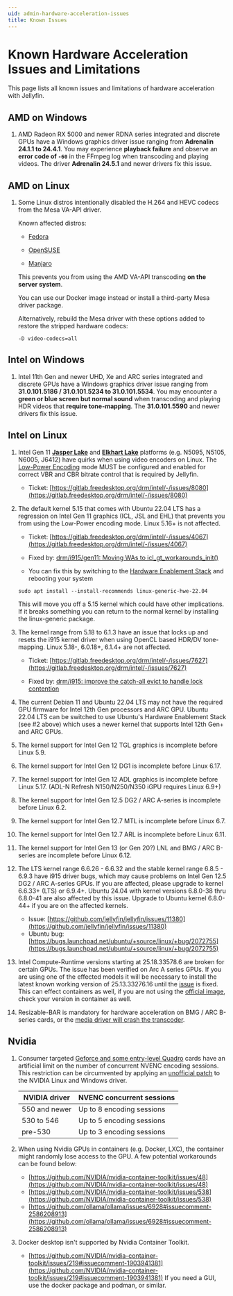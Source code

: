 ```yaml
---
uid: admin-hardware-acceleration-issues
title: Known Issues
---
```


# Known Hardware Acceleration Issues and Limitations

This page lists all known issues and limitations of hardware acceleration with Jellyfin.

## AMD on Windows

1. AMD Radeon RX 5000 and newer RDNA series integrated and discrete GPUs have a Windows graphics driver issue ranging from **Adrenalin 24.1.1 to 24.4.1**. You may experience **playback failure** and observe an **error code of `-60`** in the FFmpeg log when transcoding and playing videos. The driver **Adrenalin 24.5.1** and newer drivers fix this issue.

## AMD on Linux

1. Some Linux distros intentionally disabled the H.264 and HEVC codecs from the Mesa VA-API driver.

   Known affected distros:

   - [Fedora](https://www.phoronix.com/news/Fedora-Disable-Bad-VA-API)

   - [OpenSUSE](https://www.webpronews.com/fedora-and-opensuse-disable-gpu-accelerated-video-over-patent-concerns/)

   - [Manjaro](https://forum.manjaro.org/t/stable-update-2022-12-06-kernels-mesa-plasma-cinnamon-nvidia-libreoffice-pipewire-virtualbox/128453)

   This prevents you from using the AMD VA-API transcoding **on the server system**.

   You can use our Docker image instead or install a third-party Mesa driver package.

   Alternatively, rebuild the Mesa driver with these options added to restore the stripped hardware codecs:

   ```shell
   -D video-codecs=all
   ```

## Intel on Windows

1. Intel 11th Gen and newer UHD, Xe and ARC series integrated and discrete GPUs have a Windows graphics driver issue ranging from **31.0.101.5186 / 31.0.101.5234 to 31.0.101.5534**. You may encounter a **green or blue screen but normal sound** when transcoding and playing HDR videos that **require tone-mapping**. The **31.0.101.5590** and newer drivers fix this issue.

## Intel on Linux

1. Intel Gen 11 [**Jasper Lake**](https://ark.intel.com/content/www/us/en/ark/products/codename/128823/products-formerly-jasper-lake.html) and [**Elkhart Lake**](https://ark.intel.com/content/www/us/en/ark/products/codename/128825/products-formerly-elkhart-lake.html) platforms (e.g. N5095, N5105, N6005, J6412) have quirks when using video encoders on Linux. The [Low-Power Encoding](./intel.md#low-power-encoding) mode MUST be configured and enabled for correct VBR and CBR bitrate control that is required by Jellyfin.

   - Ticket: [https://gitlab.freedesktop.org/drm/intel/-/issues/8080](https://gitlab.freedesktop.org/drm/intel/-/issues/8080)

2. The default kernel 5.15 that comes with Ubuntu 22.04 LTS has a regression on Intel Gen 11 graphics (ICL, JSL and EHL) that prevents you from using the Low-Power encoding mode. Linux 5.16+ is not affected.

   - Ticket: [https://gitlab.freedesktop.org/drm/intel/-/issues/4067](https://gitlab.freedesktop.org/drm/intel/-/issues/4067)

   - Fixed by: [drm/i915/gen11: Moving WAs to icl_gt_workarounds_init()](https://git.kernel.org/pub/scm/linux/kernel/git/torvalds/linux.git/commit/?id=52255ef662a5d490678fbad64a735f88fcba564d)

   - You can fix this by switching to the [Hardware Enablement Stack](https://wiki.ubuntu.com/Kernel/LTSEnablementStack) and rebooting your system

   ```shell
   sudo apt install --install-recommends linux-generic-hwe-22.04
   ```

   This will move you off a 5.15 kernel which could have other implications. If it breaks something you can return to the normal kernel by installing the linux-generic package.

3. The kernel range from 5.18 to 6.1.3 have an issue that locks up and resets the i915 kernel driver when using OpenCL based HDR/DV tone-mapping. Linux 5.18-, 6.0.18+, 6.1.4+ are not affected.

   - Ticket: [https://gitlab.freedesktop.org/drm/intel/-/issues/7627](https://gitlab.freedesktop.org/drm/intel/-/issues/7627)

   - Fixed by: [drm/i915: improve the catch-all evict to handle lock contention](https://git.kernel.org/pub/scm/linux/kernel/git/torvalds/linux.git/commit/?id=3f882f2d4f689627c1566c2c92087bc3ff734953)

4. The current Debian 11 and Ubuntu 22.04 LTS may not have the required GPU firmware for Intel 12th Gen processors and ARC GPU. Ubuntu 22.04 LTS can be switched to use Ubuntu's Hardware Enablement Stack (see #2 above) which uses a newer kernel that supports Intel 12th Gen+ and ARC GPUs.

5. The kernel support for Intel Gen 12 TGL graphics is incomplete before Linux 5.9.

6. The kernel support for Intel Gen 12 DG1 is incomplete before Linux 6.17.

7. The kernel support for Intel Gen 12 ADL graphics is incomplete before Linux 5.17. (ADL-N Refresh N150/N250/N350 iGPU requires Linux 6.9+)

8. The kernel support for Intel Gen 12.5 DG2 / ARC A-series is incomplete before Linux 6.2.

9. The kernel support for Intel Gen 12.7 MTL is incomplete before Linux 6.7.

10. The kernel support for Intel Gen 12.7 ARL is incomplete before Linux 6.11.

11. The kernel support for Intel Gen 13 (or Gen 20?) LNL and BMG / ARC B-series are incomplete before Linux 6.12.

12. The LTS kernel range 6.6.26 - 6.6.32 and the stable kernel range 6.8.5 - 6.9.3 have i915 driver bugs, which may cause problems on Intel Gen 12.5 DG2 / ARC A-series GPUs. If you are affected, please upgrade to kernel 6.6.33+ (LTS) or 6.9.4+. Ubuntu 24.04 with kernel versions 6.8.0-38 thru 6.8.0-41 are also affected by this issue. Upgrade to Ubuntu kernel 6.8.0-44+ if you are on the affected kernels.

    - Issue: [https://github.com/jellyfin/jellyfin/issues/11380](https://github.com/jellyfin/jellyfin/issues/11380)
    - Ubuntu bug: [https://bugs.launchpad.net/ubuntu/+source/linux/+bug/2072755](https://bugs.launchpad.net/ubuntu/+source/linux/+bug/2072755)

13. Intel Compute-Runtime versions starting at 25.18.33578.6 are broken for certain GPUs. The issue has been verified on Arc A series GPUs. If you are using one of the effected models it will be necessary to install the latest known working version of 25.13.33276.16 until the [issue](https://github.com/intel/compute-runtime/issues/831) is fixed. This can effect containers as well, if you are not using the [official image](https://hub.docker.com/r/jellyfin/jellyfin), check your version in container as well.

14. Resizable-BAR is mandatory for hardware acceleration on BMG / ARC B-series cards, or the [media driver will crash the transcoder](https://github.com/intel/media-driver/issues/1893).

## Nvidia

1. Consumer targeted [Geforce and some entry-level Quadro](https://developer.nvidia.com/video-encode-and-decode-gpu-support-matrix-new) cards have an artificial limit on the number of concurrent NVENC encoding sessions. This restriction can be circumvented by applying an [unofficial patch](https://github.com/keylase/nvidia-patch) to the NVIDIA Linux and Windows driver.

   | NVIDIA driver | NVENC concurrent sessions |
   | ------------- | ------------------------- |
   | 550 and newer | Up to 8 encoding sessions |
   | 530 to 546    | Up to 5 encoding sessions |
   | pre-530       | Up to 3 encoding sessions |

2. When using Nvidia GPUs in containers (e.g. Docker, LXC), the container might randomly lose access to the GPU. A few potential workarounds can be found below:
   - [https://github.com/NVIDIA/nvidia-container-toolkit/issues/48](https://github.com/NVIDIA/nvidia-container-toolkit/issues/48)
   - [https://github.com/NVIDIA/nvidia-container-toolkit/issues/538](https://github.com/NVIDIA/nvidia-container-toolkit/issues/538)
   - [https://github.com/ollama/ollama/issues/6928#issuecomment-2586208913](https://github.com/ollama/ollama/issues/6928#issuecomment-2586208913)
3. Docker desktop isn't supported by Nvidia Container Toolkit.
   - [https://github.com/NVIDIA/nvidia-container-toolkit/issues/219#issuecomment-1903941381](https://github.com/NVIDIA/nvidia-container-toolkit/issues/219#issuecomment-1903941381)
   If you need a GUI, use the docker package and podman, or similar.
